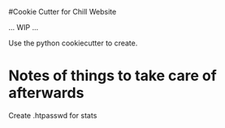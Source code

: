 #Cookie Cutter for Chill Website

... WIP ...

Use the python cookiecutter to create.

# Notes of things to take care of afterwards

Create .htpasswd for stats
